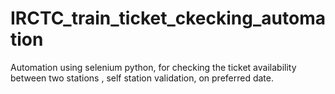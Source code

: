 # IRCTC_train_ticket_ckecking_automation
Automation using selenium python, for checking the ticket availability between two stations , self station validation, on preferred date.
